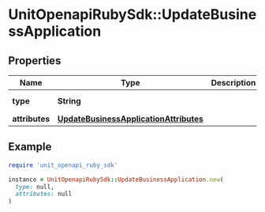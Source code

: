 # UnitOpenapiRubySdk::UpdateBusinessApplication

## Properties

| Name | Type | Description | Notes |
| ---- | ---- | ----------- | ----- |
| **type** | **String** |  | [default to &#39;businessApplication&#39;] |
| **attributes** | [**UpdateBusinessApplicationAttributes**](UpdateBusinessApplicationAttributes.md) |  |  |

## Example

```ruby
require 'unit_openapi_ruby_sdk'

instance = UnitOpenapiRubySdk::UpdateBusinessApplication.new(
  type: null,
  attributes: null
)
```

